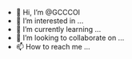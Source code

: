 - 👋 Hi, I’m @GCCCOI
- 👀 I’m interested in ...
- 🌱 I’m currently learning ...
- 💞️ I’m looking to collaborate on ...
- 📫 How to reach me ...

<!---
GCCCCI/GCCCOI is a ✨ special ✨ repository because its `README.md` (this file) appears on your GitHub profile.
You can click the Preview link to take a look at your changes.
--->
